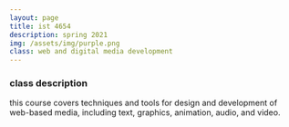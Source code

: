 ```yaml
---
layout: page
title: ist 4654
description: spring 2021
img: /assets/img/purple.png
class: web and digital media development
---
```

### class description
this course covers techniques and tools for design and development of web-based media, including text, graphics, animation, audio, and video.
